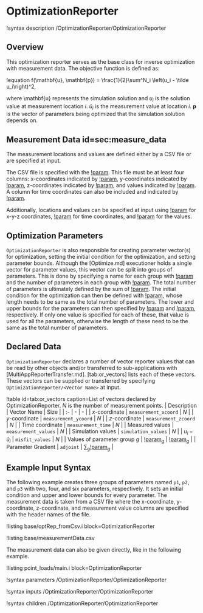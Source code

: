 # OptimizationReporter

!syntax description /OptimizationReporter/OptimizationReporter

## Overview

This optimization reporter serves as the base class for inverse optimization with measurement data. The objective function is defined as:

!equation
f(\mathbf{u}, \mathbf{p}) = \frac{1}{2}\sum^N_i \left(u_i - \tilde u_i\right)^2,

where \mathbf{u} represents the simulation solution and $u_i$ is the solution value at measurement location $i$. $\tilde u_i$ is the measurement value at location $i$. $\mathbf{p}$ is the vector of parameters being optimized that the simulation solution depends on.

## Measurement Data id=sec:measure_data

The measurement locations and values are defined either by a CSV file or are specified at input. 

The CSV file is specified with the [!param](/OptimizationReporter/OptimizationReporter/measurement_file). This file must be at least four columns: x-coordinates indicated by [!param](/OptimizationReporter/OptimizationReporter/file_xcoord), y-coordinates indicated by [!param](/OptimizationReporter/OptimizationReporter/file_ycoord), z-coordinates indicated by [!param](/OptimizationReporter/OptimizationReporter/file_zcoord), and values indicated by [!param](/OptimizationReporter/OptimizationReporter/file_value). A column for time coordinates can also be included and indicated by [!param](/OptimizationReporter/OptimizationReporter/file_time).

Additionally, locations and values can be specified at input using [!param](/OptimizationReporter/OptimizationReporter/measurement_points) for x-y-z coordinates, [!param](/OptimizationReporter/OptimizationReporter/measurement_times) for time coordinates, and [!param](/OptimizationReporter/OptimizationReporter/measurement_values) for the values.

## Optimization Parameters

`OptimizationReporter` is also responsible for creating parameter vector(s) for optimization, setting the initial condition for the optimization, and setting parameter bounds. Although the [Optimize.md] executioner holds a single vector for parameter values, this vector can be split into groups of parameters. This is done by specifying a name for each group with [!param](/OptimizationReporter/OptimizationReporter/parameter_names) and the number of parameters in each group with [!param](/OptimizationReporter/OptimizationReporter/num_values). The total number of parameters is ultimately defined by the sum of [!param](/OptimizationReporter/OptimizationReporter/num_values). The initial condition for the optimization can then be defined with [!param](/OptimizationReporter/OptimizationReporter/initial_condition), whose length needs to be same as the total number of parameters. The lower and upper bounds for the parameters can then specified by [!param](/OptimizationReporter/OptimizationReporter/lower_bounds) and [!param](/OptimizationReporter/OptimizationReporter/upper_bounds), respectively. If only one value is specified for each of these, that value is used for all the parameters, otherwise the length of these need to be the same as the total number of parameters.

## Declared Data

`OptimizationReporter` declares a number of vector reporter values that can be read by other objects and/or transferred to sub-applications with [MultiAppReporterTransfer.md]. [tab:or_vectors] lists each of these vectors. These vectors can be supplied or transferred by specifying `OptimizationReporter/<Vector Name>` at input.

!table id=tab:or_vectors caption=List of vectors declared by OptimizationReporter. $N$ is the number of measurement points.
| Description | Vector Name | Size |
| :- | - | - |
| $x$-coordinate | `measurement_xcoord` | $N$ |
| $y$-coordinate | `measurement_ycoord` | $N$ |
| $z$-coordinate | `measurement_zcoord` | $N$ |
| Time coordinate | `measurement_time` | $N$ |
| Measured values | `measurement_values` | $N$ |
| Simulation values | `simulation_values` | $N$ |
| $u_i - \tilde{u}_i$ | `misfit_values` | $N$ |
| Values of parameter group $g$ | [!param](/OptimizationReporter/OptimizationReporter/parameter_names)$_g$ | [!param](/OptimizationReporter/OptimizationReporter/num_values)$_g$ |
| Parameter Gradient | `adjoint` | $\sum_{g}$[!param](/OptimizationReporter/OptimizationReporter/num_values)$_g$ |


## Example Input Syntax

The following example creates three groups of parameters named `p1`, `p2`, and `p3` with two, four, and six parameters, respectively. It sets an initial condition and upper and lower bounds for every parameter. The measurement data is taken from a CSV file where the x-coordinate, y-coordinate, z-coordinate, and measurement value columns are specified with the header names of the file.

!listing base/optRep_fromCsv.i block=OptimizationReporter

!listing base/measurementData.csv

The measurement data can also be given directly, like in the following example.

!listing point_loads/main.i block=OptimizationReporter

!syntax parameters /OptimizationReporter/OptimizationReporter

!syntax inputs /OptimizationReporter/OptimizationReporter

!syntax children /OptimizationReporter/OptimizationReporter
